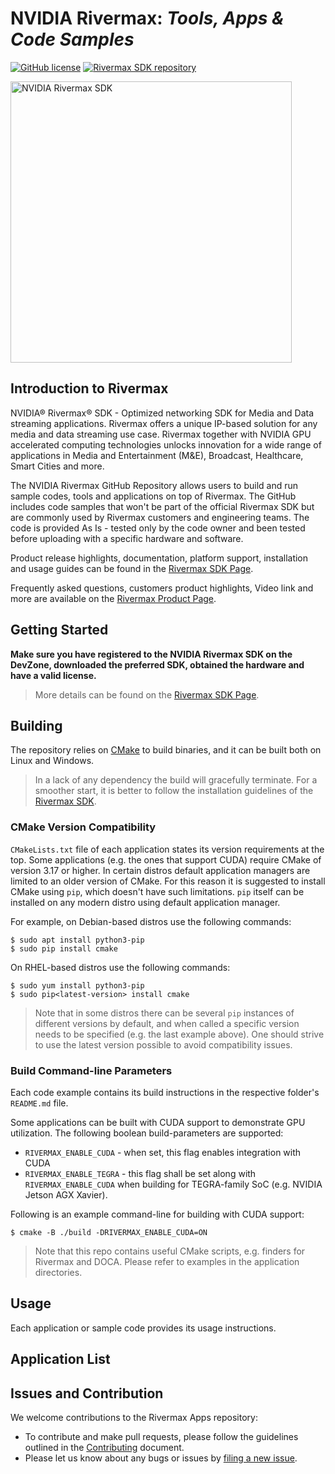 NVIDIA Rivermax: _Tools, Apps & Code Samples_
===========

[![GitHub license](https://img.shields.io/github/license/NVIDIA/nvidia-docker?style=flat-square)](https://github.com/nvidia/rivermax/blob/master/License.md)
[![Rivermax SDK repository](https://img.shields.io/badge/Rivermax-SDK-blue?style=flat-square)](https://developer.nvidia.com/networking/rivermax-getting-started)

<img src="https://developer.nvidia.com/sites/default/files/akamai/networking/rivermax/Rivermax_SDK.jpg" width="450" title="NVIDIA Rivermax SDK"/>

Introduction to Rivermax
--------------------

NVIDIA® Rivermax® SDK -  Optimized networking SDK for Media and Data streaming applications.
Rivermax offers a unique IP-based solution for any media and data streaming use case. Rivermax together with NVIDIA GPU accelerated computing technologies unlocks innovation for a  wide range of applications in Media and Entertainment (M&E), Broadcast, Healthcare, Smart Cities and more.

The NVIDIA Rivermax GitHub Repository allows users to build and run sample codes, tools and applications on top of Rivermax. The GitHub includes code samples that won't be part of the official Rivermax SDK but are commonly used by Rivermax customers and engineering teams.
The code is provided As Is - tested only by the code owner and been tested before uploading with a specific hardware and software.

Product release highlights, documentation, platform support, installation and usage guides can be found in the [Rivermax SDK Page](https://developer.nvidia.com/networking/rivermax-getting-started).

Frequently asked questions, customers product highlights, Video link and more are available on the [Rivermax Product Page](https://developer.nvidia.com/networking/rivermax).

 Getting Started
--------------------

**Make sure you have registered to the NVIDIA Rivermax SDK on the DevZone, downloaded the preferred SDK, obtained the hardware and have a valid license.**  

> More details can be found on the [Rivermax SDK Page](https://developer.nvidia.com/networking/rivermax-getting-started).  

Building
--------------------

The repository relies on [CMake](https://cmake.org/) to build binaries, and it can be built both on Linux and Windows.  

> In a lack of any dependency the build will gracefully terminate. For a smoother start, it is better to follow the installation guidelines of the [Rivermax SDK](https://developer.nvidia.com/networking/rivermax-getting-started). 

### CMake Version Compatibility

`CMakeLists.txt` file of each application states its version requirements at the top. Some applications (e.g. the ones that support CUDA) require CMake of version 3.17 or higher. In certain distros default application managers are limited to an older version of CMake. For this reason it is suggested to install CMake using `pip`, which doesn't have such limitations. `pip` itself can be installed on any modern distro using default application manager. 

For example, on Debian-based distros use the following commands:

```shell
$ sudo apt install python3-pip
$ sudo pip install cmake
```

On RHEL-based distros use the following commands:

```shell
$ sudo yum install python3-pip
$ sudo pip<latest-version> install cmake
```
> Note that in some distros there can be several `pip` instances of different versions by default, 
> and when called a specific version needs to be specified (e.g. the last example above). 
> One should strive to use the latest version possible to avoid compatibility issues.

### Build Command-line Parameters

Each code example contains its build instructions in the respective folder's `README.md` file.

Some applications can be built with CUDA support to demonstrate GPU utilization. The following boolean build-parameters are supported:

- `RIVERMAX_ENABLE_CUDA` - when set, this flag enables integration with CUDA
- `RIVERMAX_ENABLE_TEGRA` - this flag shall be set along with `RIVERMAX_ENABLE_CUDA` when building for TEGRA-family SoC (e.g. NVIDIA Jetson AGX Xavier).

Following is an example command-line for building with CUDA support:

```shell
$ cmake -B ./build -DRIVERMAX_ENABLE_CUDA=ON
```

> Note that this repo contains useful CMake scripts, e.g. finders for Rivermax and DOCA. Please refer to examples in the application directories.

Usage
--------------------

Each application or sample code provides its usage instructions.

Application List
--------------------

Issues and Contribution
--------------------

We welcome contributions to the Rivermax Apps repository:  
* To contribute and make pull requests, please follow the guidelines outlined in the [Contributing](CONTRIBUTING.md) document.
* Please let us know about any bugs or issues by [filing a new issue](https://github.com/NVIDIA/rivermax/issues/new).
